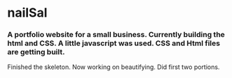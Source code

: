 # nailSal
### A portfolio website for a small business. Currently building the html and CSS. A little javascript was used. CSS and Html files are getting built.
Finished the skeleton. Now working on beautifying. Did first two portions.
